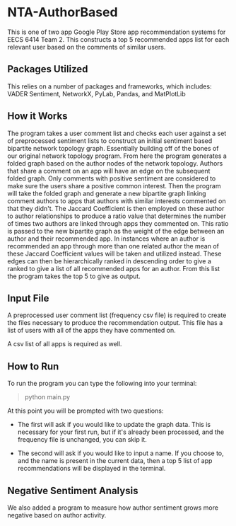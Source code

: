 # NTA-AuthorBased

This is one of two app Google Play Store app recommendation systems for EECS 6414 Team 2.
This constructs a top 5 recommended apps list for each relevant user based on the comments of similar users.

## Packages Utilized

This relies on a number of packages and frameworks, which includes:
VADER Sentiment, NetworkX, PyLab, Pandas, and MatPlotLib

## How it Works

The program takes a user comment list and checks each user against a set of preprocessed sentiment lists to construct an initial sentiment based bipartite network topology graph.
Essentially building off of the bones of our original network topology program.
From here the program generates a folded graph based on the author nodes of the network topology. Authors that share a comment on an app will have an edge on the subsequent folded graph.
Only comments with positive sentiment are considered to make sure the users share a positive common interest.
Then the program will take the folded graph and generate a new bipartite graph linking comment authors to apps that authors with similar interests commented on that they didn't.
The Jaccard Coefficient is then employed on these author to author relationships to produce a ratio value that determines the number of times two authors are linked through apps they commented on.
This ratio is passed to the new bipartite graph as the weight of the edge between an author and their recommended app.
In instances where an author is recommended an app through more than one related author the mean of these Jaccard Coefficient values will be taken and utilized instead.
These edges can then be hierarchically ranked in descending order to give a ranked to give a list of all recommended apps for an author.
From this list the program takes the top 5 to give as output.

## Input File

A preprocessed user comment list (frequency csv file) is required to create the files necessary to produce the recommendation output.
This file has a list of users with all of the apps they have commented on.

A csv list of all apps is required as well.

## How to Run

To run the program you can type the following into your terminal:

> python main.py

At this point you will be prompted with two questions:

- The first will ask if you would like to update the graph data.
This is necessary for your first run, but if it's already been processed, and the frequency file is unchanged, you can skip it.

- The second will ask if you would like to input a name.
If you choose to, and the name is present in the current data, then a top 5 list of app recommendations will be displayed in the terminal.

## Negative Sentiment Analysis

We also added a program to measure how author sentiment grows more negative based on author activity.